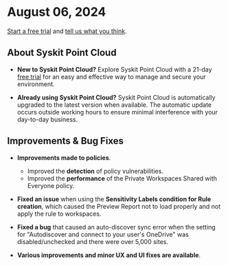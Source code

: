 ﻿---
description: This article lists improvements and bug fixes in the Syskit Point Cloud version 2024.4.56.17
---

# August 06, 2024

[Start a free trial](https://www.syskit.com/products/point/free-trial/) and [tell us what you think](https://www.syskit.com/company/contact-us/).


## About Syskit Point Cloud

* **New to Syskit Point Cloud?** Explore Syskit Point Cloud with a 21-day [free trial](https://www.syskit.com/products/point/free-trial/) for an easy and effective way to manage and secure your environment.

* **Already using Syskit Point Cloud?** Syskit Point Cloud is automatically upgraded to the latest version when available. The automatic update occurs outside working hours to ensure minimal interference with your day-to-day business.


## Improvements & Bug Fixes

* **Improvements made to policies**.
  * Improved the **detection** of policy vulnerabilities.
  * Improved the **performance** of the Private Workspaces Shared with Everyone policy.


* **Fixed an issue** when using the **Sensitivity Labels condition for Rule creation**, which caused the Preview Report not to load properly and not apply the rule to workspaces. 


* **Fixed a bug** that caused an auto-discover sync error when the setting for "Autodiscover and connect to your user's OneDrive" was disabled/unchecked and there were over 5,000 sites. 

* **Various improvements and minor UX and UI fixes are available**.